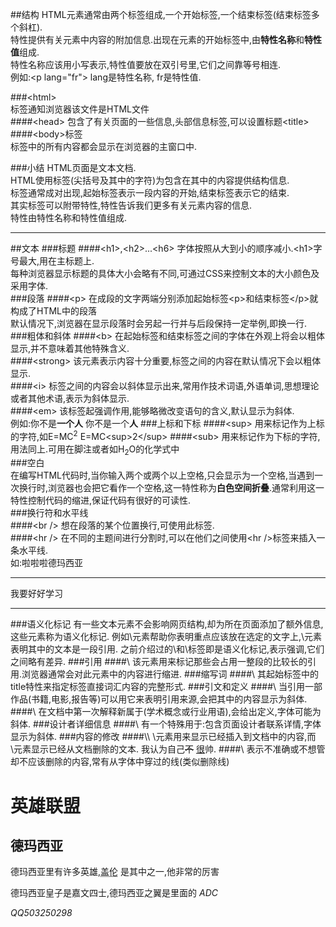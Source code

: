 ##结构
HTML元素通常由两个标签组成,一个开始标签,一个结束标签(结束标签多个斜杠).  
特性提供有关元素中内容的附加信息.出现在元素的开始标签中,由**特性名称**和**特性值**组成.  
特性名称应该用小写表示,特性值要放在双引号里,它们之间靠等号相连.  
例如:\<p lang="fr"\> lang是特性名称, fr是特性值.  

###\<html\>  
标签通知浏览器该文件是HTML文件  
####\<head\>
包含了有关页面的一些信息,头部信息标签,可以设置标题\<title\>  
####\<body\>标签  
标签中的所有内容都会显示在浏览器的主窗口中.  

###小结
HTML页面是文本文档.  
HTML使用标签(尖括号及其中的字符)为包含在其中的内容提供结构信息.  
标签通常成对出现,起始标签表示一段内容的开始,结束标签表示它的结束.  
其实标签可以附带特性,特性告诉我们更多有关元素内容的信息.  
特性由特性名称和特性值组成.  
***
##文本
###标题
####\<h1\>,\<h2\>...\<h6\> 
字体按照从大到小的顺序减小.\<h1\>字号最大,用在主标题上.  
每种浏览器显示标题的具体大小会略有不同,可通过CSS来控制文本的大小颜色及采用字体.  
###段落
####\<p\>
在成段的文字两端分别添加起始标签\<p\>和结束标签\</p\>就构成了HTML中的段落  
默认情况下,浏览器在显示段落时会另起一行并与后段保持一定举例,即换一行.  
###粗体和斜体
####\<b\>
在起始标签和结束标签之间的字体在外观上将会以粗体显示,并不意味着其他特殊含义.  
####\<strong\>
该元素表示内容十分重要,标签之间的内容在默认情况下会以粗体显示.  
####\<i\>
标签之间的内容会以斜体显示出来,常用作技术词语,外语单词,思想理论或者其他术语,表示为斜体显示.  
####\<em\>
该标签起强调作用,能够略微改变语句的含义,默认显示为斜体.  
例如:你不是**一个人**   你不是一个**人**
###上标和下标
####\<sup\>
用来标记作为上标的字符,如E=MC<sup>2</sup>  E=MC\<sup\>2\</sup\>
####\<sub\>
用来标记作为下标的字符,用法同上.可用在脚注或者如H<sub>2</sub>O的化学式中  
###空白  
在编写HTML代码时,当你输入两个或两个以上空格,只会显示为一个空格,当遇到一次换行时,浏览器也会把它看作一个空格,这一特性称为**白色空间折叠**.通常利用这一特性控制代码的缩进,保证代码有很好的可读性.  
###换行符和水平线  
####\<br /\>
想在段落的某个位置换行,可使用此标签.  
####\<hr /\>
在不同的主题间进行分割时,可以在他们之间使用\<hr /\>标签来插入一条水平线.  
如:啦啦啦德玛西亚
<hr />
我要好好学习
<hr />
###语义化标记
有一些文本元素不会影响网页结构,却为所在页面添加了额外信息,这些元素称为语义化标记.  
例如\<em\>元素帮助你表明重点应该放在选定的文字上,\<blockquote\>元素表明其中的文本是一段引用.  
之前介绍过的\<strong\>和\<em\>标签即是语义化标记,表示强调,它们之间略有差异.  
###引用
####\<blockquote\>
该元素用来标记那些会占用一整段的比较长的引用.浏览器通常会对此元素中的内容进行缩进.
###缩写词
####\<abbr\>
其起始标签中的title特性来指定标签直接词汇内容的完整形式.
###引文和定义
####\<cite\>
当引用一部作品(书籍,电影,报告等)可以用它来表明引用来源,会把其中的内容显示为斜体.  
####\<dfn\>
在文档中第一次解释新属于(学术概念或行业用语),会给出定义,字体可能为斜体.  
###设计者详细信息
####\<address\>
有一个特殊用于:包含页面设计者联系详情,字体显示为斜体.  
###内容的修改
####\<ins\>\<del\>
\<ins\>元素用来显示已经插入到文档中的内容,而\<del\>元素显示已经从文档删除的文本.  
我认为自己<del>不</del> <ins>很</ins>帅.  
####\<s\>
表示不准确或不想管却不应该删除的内容,常有从字体中穿过的线(类似删除线)  

<body>
    	<h1>英雄联盟</h1>
        <h2>德玛西亚</h2>
        <p>德玛西亚里有许多英雄,<abbr title="德玛西亚之力">盖伦</abbr>
        是其中之一,他非常的厉害</p>
        <p>德玛西亚皇子是嘉文四士,德玛西亚之翼是里面的<dfn title="AD carry"> ADC</dfn></p>
		<address> QQ503250298</address>
</body>


